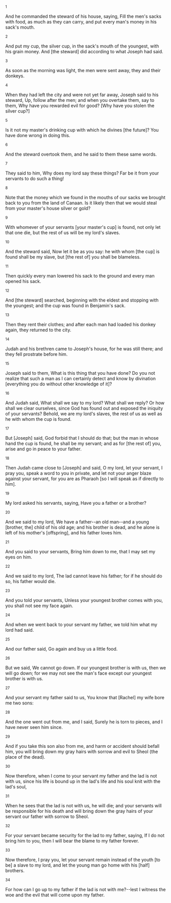 <sup>1</sup> 

And he commanded the steward of his house, saying, Fill the men's sacks with food, as much as they can carry, and put every man's money in his sack's mouth. 

<sup>2</sup> 

And put my cup, the silver cup, in the sack's mouth of the youngest, with his grain money. And [the steward] did according to what Joseph had said. 

<sup>3</sup> 

As soon as the morning was light, the men were sent away, they and their donkeys. 

<sup>4</sup> 

When they had left the city and were not yet far away, Joseph said to his steward, Up, follow after the men; and when you overtake them, say to them, Why have you rewarded evil for good? [Why have you stolen the silver cup?] 

<sup>5</sup> 

Is it not my master's drinking cup with which he divines [the future]? You have done wrong in doing this. 

<sup>6</sup> 

And the steward overtook them, and he said to them these same words. 

<sup>7</sup> 

They said to him, Why does my lord say these things? Far be it from your servants to do such a thing! 

<sup>8</sup> 

Note that the money which we found in the mouths of our sacks we brought back to you from the land of Canaan. Is it likely then that we would steal from your master's house silver or gold? 

<sup>9</sup> 

With whomever of your servants [your master's cup] is found, not only let that one die, but the rest of us will be my lord's slaves. 

<sup>10</sup> 

And the steward said, Now let it be as you say: he with whom [the cup] is found shall be my slave, but [the rest of] you shall be blameless. 

<sup>11</sup> 

Then quickly every man lowered his sack to the ground and every man opened his sack. 

<sup>12</sup> 

And [the steward] searched, beginning with the eldest and stopping with the youngest; and the cup was found in Benjamin's sack. 

<sup>13</sup> 

Then they rent their clothes; and after each man had loaded his donkey again, they returned to the city. 

<sup>14</sup> 

Judah and his brethren came to Joseph's house, for he was still there; and they fell prostrate before him. 

<sup>15</sup> 

Joseph said to them, What is this thing that you have done? Do you not realize that such a man as I can certainly detect and know by divination [everything you do without other knowledge of it]? 

<sup>16</sup> 

And Judah said, What shall we say to my lord? What shall we reply? Or how shall we clear ourselves, since God has found out and exposed the iniquity of your servants? Behold, we are my lord's slaves, the rest of us as well as he with whom the cup is found. 

<sup>17</sup> 

But [Joseph] said, God forbid that I should do that; but the man in whose hand the cup is found, he shall be my servant; and as for [the rest of] you, arise and go in peace to your father. 

<sup>18</sup> 

Then Judah came close to [Joseph] and said, O my lord, let your servant, I pray you, speak a word to you in private, and let not your anger blaze against your servant, for you are as Pharaoh [so I will speak as if directly to him]. 

<sup>19</sup> 

My lord asked his servants, saying, Have you a father or a brother? 

<sup>20</sup> 

And we said to my lord, We have a father--an old man--and a young [brother, the] child of his old age; and his brother is dead, and he alone is left of his mother's [offspring], and his father loves him. 

<sup>21</sup> 

And you said to your servants, Bring him down to me, that I may set my eyes on him. 

<sup>22</sup> 

And we said to my lord, The lad cannot leave his father; for if he should do so, his father would die. 

<sup>23</sup> 

And you told your servants, Unless your youngest brother comes with you, you shall not see my face again. 

<sup>24</sup> 

And when we went back to your servant my father, we told him what my lord had said. 

<sup>25</sup> 

And our father said, Go again and buy us a little food. 

<sup>26</sup> 

But we said, We cannot go down. If our youngest brother is with us, then we will go down; for we may not see the man's face except our youngest brother is with us. 

<sup>27</sup> 

And your servant my father said to us, You know that [Rachel] my wife bore me two sons: 

<sup>28</sup> 

And the one went out from me, and I said, Surely he is torn to pieces, and I have never seen him since. 

<sup>29</sup> 

And if you take this son also from me, and harm or accident should befall him, you will bring down my gray hairs with sorrow and evil to Sheol (the place of the dead). 

<sup>30</sup> 

Now therefore, when I come to your servant my father and the lad is not with us, since his life is bound up in the lad's life and his soul knit with the lad's soul, 

<sup>31</sup> 

When he sees that the lad is not with us, he will die; and your servants will be responsible for his death and will bring down the gray hairs of your servant our father with sorrow to Sheol. 

<sup>32</sup> 

For your servant became security for the lad to my father, saying, If I do not bring him to you, then I will bear the blame to my father forever. 

<sup>33</sup> 

Now therefore, I pray you, let your servant remain instead of the youth [to be] a slave to my lord, and let the young man go home with his [half] brothers. 

<sup>34</sup> 

For how can I go up to my father if the lad is not with me?--lest I witness the woe and the evil that will come upon my father.